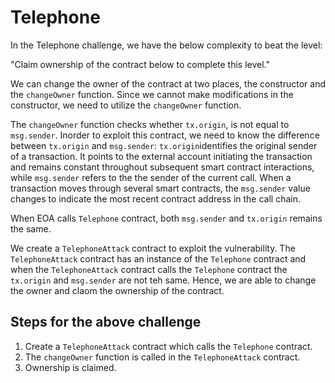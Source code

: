 
# Telephone

In the Telephone challenge, we have the below complexity to beat the level:

"Claim ownership of the contract below to complete this level."


We can change the owner of the contract at two places, the constructor and the `changeOwner` function. Since we cannot make modifications in the constructor, we need to utilize the `changeOwner` function.

The `changeOwner` function checks whether `tx.origin`, is not equal to `msg.sender`. Inorder to exploit this contract, we need to know the difference between `tx.origin` and `msg.sender`: `tx.origin`identifies the original sender of a transaction. It points to the external account initiating the transaction and remains constant throughout subsequent smart contract interactions, while `msg.sender` refers to the the sender of the current call. When a transaction moves through several smart contracts, the `msg.sender` value changes to indicate the most recent contract address in the call chain.

When EOA calls `Telephone` contract, both `msg.sender` and `tx.origin` remains the same. 

We create a `TelephoneAttack` contract to exploit the vulnerability. The `TelephoneAttack` contract has an instance of the `Telephone` contract and when the `TelephoneAttack` contract calls the `Telephone` contract the `tx.origin` and `msg.sender` are not teh same. Hence, we are able to change the owner and claom the ownership of the contract.

## Steps for the above challenge
1. Create a `TelephoneAttack` contract which calls the `Telephone` contract.
2. The `changeOwner` function is called in the `TelephoneAttack` contract.
3. Ownership is claimed.